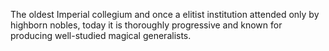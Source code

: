 The oldest Imperial collegium and once a elitist institution attended only by highborn nobles, today it is thoroughly progressive and known for producing well-studied magical generalists.